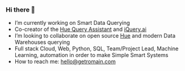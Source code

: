 ### Hi there 👋

- I’m currently working on Smart Data Querying 
- Co-creator of the [Hue Query Assistant](https://gethue.com/) and [iQuery.ai](https://iquery.ai)
- I’m looking to collaborate on open source [Hue](https://github.com/cloudera/hue/) and modern Data Warehouses querying
- Full stack Cloud, Web, Python, SQL, Team/Project Lead, Machine Learning, automation in order to make Simple Smart Systems
- How to reach me: hello@getromain.com
